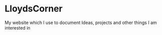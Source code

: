 # LloydsCorner
My website which I use to document Ideas, projects and other things I am interested in
